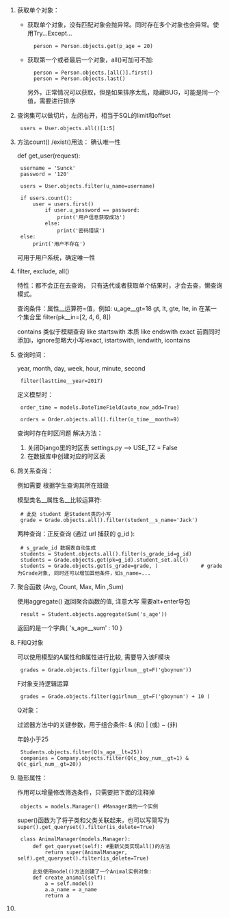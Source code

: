 1. 获取单个对象：

    * 获取单个对象，没有匹配对象会抛异常。同时存在多个对象也会异常。使用Try...Except...
        
            person = Person.objects.get(p_age = 20) 
    
    * 获取第一个或者最后一个对象，all()可加可不加:
        
            person = Person.objects.[all()].first()
            person = Person.objects.last() 
    
        另外，正常情况可以获取，但是如果排序太乱，隐藏BUG，可能是同一个值，需要进行排序

2. 查询集可以做切片，左闭右开，相当于SQL的limit和offset

        users = User.objects.all()[1:5] 

3. 方法count() /exist()用法： 确认唯一性

    def get_user(request):
    
        username = 'Sunck'
        password = '120'
        
        users = User.objects.filter(u_name=username)
        
        if users.count():
            user = users.first()
                if user.u_password == password:
                    print('用户信息获取成功')
                else:
                    print('密码错误')
        else:
            print('用户不存在')

    可用于用户系统，确定唯一性
    
4. filter, exclude, all() 

    特性：都不会正在去查询， 只有迭代或者获取单个结果时，才会去查，懒查询模式。
    
    查询条件：属性__运算符=值，例如: u_age__gt=18 gt, lt, gte, lte, 
    in 在某一个集合里 filter(pk__in=[2, 4, 6, 8])
    
    contains 类似于模糊查询 like
    startswith 本质 like
    endswith
    exact 
    前面同时添加i，ignore忽略大小写iexact, istartswith, iendwith, icontains
    
5. 查询时间：

    year, month, day, week, hour, minute, second
    
        filter(lasttime__year=2017)
    
    定义模型时：
    
        order_time = models.DateTimeField(auto_now_add=True)
        
        orders = Order.objects.all().filter(o_time__month=9)
    查询时存在时区问题
    解决方法：
    1. 关闭Django里的时区表 settings.py --> USE_TZ = False
    2. 在数据库中创建对应的时区表
    
6. 跨关系查询：
 
    例如需要 根据学生查询其所在班级
    
    模型类名__属性名__比较运算符:
    
        # 此处 student 是Student类的小写
        grade = Grade.objects.all().filter(student__s_name='Jack')
    
    两种查询：正反查询 (通过 url 捕获的 g_id ):
    
        # s_grade_id 数据表自动生成
        students = Student.objects.all().filter(s_grade_id=g_id) 
        students = Grade.objects.get(pk=g_id).student_set.all()
        students = Grade.objects.get(s_grade=grade, )              # grade为Grade对象, 同时还可以增加其他条件，如s_name=...
        
7. 聚合函数 (Avg, Count, Max, Min ,Sum)

    使用aggregate() 返回聚合函数的值, 注意大写 需要alt+enter导包
    
        result = Student.objects.aggregate(Sum('s_age'))
    
    返回的是一个字典{ 's_age__sum' : 10 }
    
8. F和Q对象
    
    可以使用模型的A属性和B属性进行比较, 需要导入该F模块
    
        grades = Grade.objects.filter(ggirlnum__gt=F('gboynum'))
    
    F对象支持逻辑运算
    
        grades = Grade.objects.filter(ggirlnum__gt=F('gboynum') + 10 )
        
    Q对象：
    
    过滤器方法中的关键参数，用于组合条件: & (和) | (或) ~ (非)
        
    年龄小于25
    
        Students.objects.filter(Q(s_age__lt=25))
        companies = Company.objects.filter(Q(c_boy_num__gt=1) & Q(c_girl_num__gt=20))
        
9. 隐形属性： 

    作用可以增量修改筛选条件，只需要把下面的注释掉
    
        objects = models.Manager() #Manager类的一个实例

    super()函数为了将子类和父类关联起来，也可以写简写为`super().get_queryset().filter(is_delete=True)`
        
        class AnimalManager(models.Manager):
            def get_queryset(self): #重新父类实现all()的方法
                return super(AnimalManager, self).get_queryset().filter(is_delete=True)        
    
            此处使用model()方法创建了一个Animal实例对象:
            def create_animal(self):
                a = self.model() 
                a.a_name = a_name
                return a      
                
10.   
